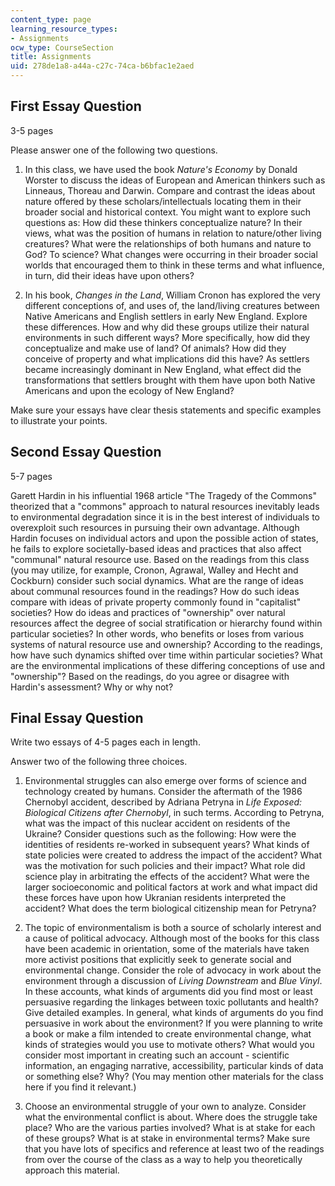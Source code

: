 ```yaml
---
content_type: page
learning_resource_types:
- Assignments
ocw_type: CourseSection
title: Assignments
uid: 278de1a8-a44a-c27c-74ca-b6bfac1e2aed
---
```


First Essay Question
--------------------

3-5 pages

Please answer one of the following two questions.

1.  In this class, we have used the book _Nature's Economy_ by Donald Worster to discuss the ideas of European and American thinkers such as Linneaus, Thoreau and Darwin. Compare and contrast the ideas about nature offered by these scholars/intellectuals locating them in their broader social and historical context. You might want to explore such questions as: How did these thinkers conceptualize nature? In their views, what was the position of humans in relation to nature/other living creatures? What were the relationships of both humans and nature to God? To science? What changes were occurring in their broader social worlds that encouraged them to think in these terms and what influence, in turn, did their ideas have upon others?  
    
2.  In his book, _Changes in the Land_, William Cronon has explored the very different conceptions of, and uses of, the land/living creatures between Native Americans and English settlers in early New England. Explore these differences. How and why did these groups utilize their natural environments in such different ways? More specifically, how did they conceptualize and make use of land? Of animals? How did they conceive of property and what implications did this have? As settlers became increasingly dominant in New England, what effect did the transformations that settlers brought with them have upon both Native Americans and upon the ecology of New England?

Make sure your essays have clear thesis statements and specific examples to illustrate your points.

Second Essay Question
---------------------

5-7 pages

Garett Hardin in his influential 1968 article "The Tragedy of the Commons" theorized that a "commons" approach to natural resources inevitably leads to environmental degradation since it is in the best interest of individuals to overexploit such resources in pursuing their own advantage. Although Hardin focuses on individual actors and upon the possible action of states, he fails to explore societally-based ideas and practices that also affect "communal" natural resource use. Based on the readings from this class (you may utilize, for example, Cronon, Agrawal, Walley and Hecht and Cockburn) consider such social dynamics. What are the range of ideas about communal resources found in the readings? How do such ideas compare with ideas of private property commonly found in "capitalist" societies? How do ideas and practices of "ownership" over natural resources affect the degree of social stratification or hierarchy found within particular societies? In other words, who benefits or loses from various systems of natural resource use and ownership? According to the readings, how have such dynamics shifted over time within particular societies? What are the environmental implications of these differing conceptions of use and "ownership"? Based on the readings, do you agree or disagree with Hardin's assessment? Why or why not?

Final Essay Question
--------------------

Write two essays of 4-5 pages each in length.

Answer two of the following three choices.

1.  Environmental struggles can also emerge over forms of science and technology created by humans. Consider the aftermath of the 1986 Chernobyl accident, described by Adriana Petryna in _Life Exposed: Biological Citizens after Chernobyl_, in such terms. According to Petryna, what was the impact of this nuclear accident on residents of the Ukraine? Consider questions such as the following: How were the identities of residents re-worked in subsequent years? What kinds of state policies were created to address the impact of the accident? What was the motivation for such policies and their impact? What role did science play in arbitrating the effects of the accident? What were the larger socioeconomic and political factors at work and what impact did these forces have upon how Ukranian residents interpreted the accident? What does the term biological citizenship mean for Petryna?  
    
2.  The topic of environmentalism is both a source of scholarly interest and a cause of political advocacy. Although most of the books for this class have been academic in orientation, some of the materials have taken more activist positions that explicitly seek to generate social and environmental change. Consider the role of advocacy in work about the environment through a discussion of _Living Downstream_ and _Blue Vinyl_. In these accounts, what kinds of arguments did you find most or least persuasive regarding the linkages between toxic pollutants and health? Give detailed examples. In general, what kinds of arguments do you find persuasive in work about the environment? If you were planning to write a book or make a film intended to create environmental change, what kinds of strategies would you use to motivate others? What would you consider most important in creating such an account - scientific information, an engaging narrative, accessibility, particular kinds of data or something else? Why? (You may mention other materials for the class here if you find it relevant.)  
    
3.  Choose an environmental struggle of your own to analyze. Consider what the environmental conflict is about. Where does the struggle take place? Who are the various parties involved? What is at stake for each of these groups? What is at stake in environmental terms? Make sure that you have lots of specifics and reference at least two of the readings from over the course of the class as a way to help you theoretically approach this material.